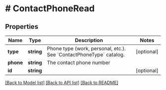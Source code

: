 # # ContactPhoneRead

## Properties

Name | Type | Description | Notes
------------ | ------------- | ------------- | -------------
**type** | **string** | Phone type (work, personal, etc.). See &#x60;ContactPhoneType&#x60; catalog. | [optional]
**phone** | **string** | The contact phone number |
**id** | **string** |  | [optional]

[[Back to Model list]](../../README.md#models) [[Back to API list]](../../README.md#endpoints) [[Back to README]](../../README.md)
